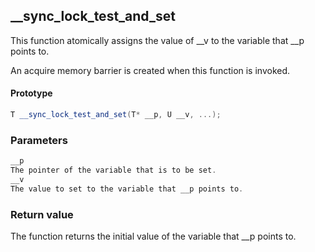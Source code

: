 ## \__sync_lock_test_and_set

This function atomically assigns the value of __v to the variable that __p points to.

An acquire memory barrier is created when this function is invoked.

#### Prototype

```C++
T __sync_lock_test_and_set(T* __p, U __v, ...);
```

### Parameters

```C++
__p
The pointer of the variable that is to be set.
__v
The value to set to the variable that __p points to.
```

### Return value

The function returns the initial value of the variable that \__p points to.